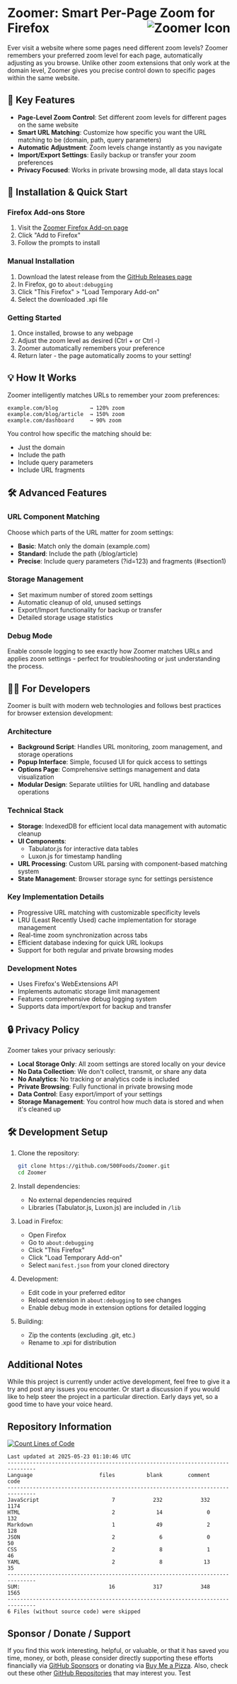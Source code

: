 # Zoomer: Smart Per-Page Zoom for Firefox <img src="icons/zoomer-48.png" align="right" alt="Zoomer Icon">

Ever visit a website where some pages need different zoom levels?
Zoomer remembers your preferred zoom level for each page, automatically adjusting as you browse.
Unlike other zoom extensions that only work at the domain level,
Zoomer gives you precise control down to specific pages within the same website.

## 🌟 Key Features

- **Page-Level Zoom Control**: Set different zoom levels for different pages on the same website
- **Smart URL Matching**: Customize how specific you want the URL matching to be (domain, path, query parameters)
- **Automatic Adjustment**: Zoom levels change instantly as you navigate
- **Import/Export Settings**: Easily backup or transfer your zoom preferences
- **Privacy Focused**: Works in private browsing mode, all data stays local

## 🚀 Installation & Quick Start

### Firefox Add-ons Store

1. Visit the [Zoomer Firefox Add-on page](https://addons.mozilla.org/firefox/addon/zoomer/)
2. Click "Add to Firefox"
3. Follow the prompts to install

### Manual Installation

1. Download the latest release from the [GitHub Releases page](https://github.com/500Foods/Zoomer/releases)
2. In Firefox, go to `about:debugging`
3. Click "This Firefox" > "Load Temporary Add-on"
4. Select the downloaded .xpi file

### Getting Started

1. Once installed, browse to any webpage
2. Adjust the zoom level as desired (Ctrl + or Ctrl -)
3. Zoomer automatically remembers your preference
4. Return later - the page automatically zooms to your setting!

## 💡 How It Works

Zoomer intelligently matches URLs to remember your zoom preferences:

``` list
example.com/blog          → 120% zoom
example.com/blog/article  → 150% zoom
example.com/dashboard     → 90% zoom
```

You control how specific the matching should be:

- Just the domain
- Include the path
- Include query parameters
- Include URL fragments

## 🛠️ Advanced Features

### URL Component Matching

Choose which parts of the URL matter for zoom settings:

- **Basic**: Match only the domain (example.com)
- **Standard**: Include the path (/blog/article)
- **Precise**: Include query parameters (?id=123) and fragments (#section1)

### Storage Management

- Set maximum number of stored zoom settings
- Automatic cleanup of old, unused settings
- Export/Import functionality for backup or transfer
- Detailed storage usage statistics

### Debug Mode

Enable console logging to see exactly how Zoomer matches URLs and applies zoom settings - perfect for troubleshooting or just understanding the process.

## 👩‍💻 For Developers

Zoomer is built with modern web technologies and follows best practices for browser extension development:

### Architecture

- **Background Script**: Handles URL monitoring, zoom management, and storage operations
- **Popup Interface**: Simple, focused UI for quick access to settings
- **Options Page**: Comprehensive settings management and data visualization
- **Modular Design**: Separate utilities for URL handling and database operations

### Technical Stack

- **Storage**: IndexedDB for efficient local data management with automatic cleanup
- **UI Components**:
  - Tabulator.js for interactive data tables
  - Luxon.js for timestamp handling
- **URL Processing**: Custom URL parsing with component-based matching system
- **State Management**: Browser storage sync for settings persistence

### Key Implementation Details

- Progressive URL matching with customizable specificity levels
- LRU (Least Recently Used) cache implementation for storage management
- Real-time zoom synchronization across tabs
- Efficient database indexing for quick URL lookups
- Support for both regular and private browsing modes

### Development Notes

- Uses Firefox's WebExtensions API
- Implements automatic storage limit management
- Features comprehensive debug logging system
- Supports data import/export for backup and transfer

## 🔒 Privacy Policy

Zoomer takes your privacy seriously:

- **Local Storage Only**: All zoom settings are stored locally on your device
- **No Data Collection**: We don't collect, transmit, or share any data
- **No Analytics**: No tracking or analytics code is included
- **Private Browsing**: Fully functional in private browsing mode
- **Data Control**: Easy export/import of your settings
- **Storage Management**: You control how much data is stored and when it's cleaned up

## 🛠️ Development Setup

1. Clone the repository:

   ```bash
   git clone https://github.com/500Foods/Zoomer.git
   cd Zoomer
   ```

2. Install dependencies:
   - No external dependencies required
   - Libraries (Tabulator.js, Luxon.js) are included in `/lib`

3. Load in Firefox:
   - Open Firefox
   - Go to `about:debugging`
   - Click "This Firefox"
   - Click "Load Temporary Add-on"
   - Select `manifest.json` from your cloned directory

4. Development:
   - Edit code in your preferred editor
   - Reload extension in `about:debugging` to see changes
   - Enable debug mode in extension options for detailed logging

5. Building:
   - Zip the contents (excluding .git, etc.)
   - Rename to .xpi for distribution

## Additional Notes

While this project is currently under active development, feel free to give it a try and post any issues you encounter.  Or start a discussion if you would like to help steer the project in a particular direction.  Early days yet, so a good time to have your voice heard.

## Repository Information

[![Count Lines of Code](https://github.com/500Foods/Zoomer/actions/workflows/main.yml/badge.svg)](https://github.com/500Foods/Zoomer/actions/workflows/main.yml)
<!--CLOC-START -->
```
Last updated at 2025-05-23 01:10:46 UTC
-------------------------------------------------------------------------------
Language                     files          blank        comment           code
-------------------------------------------------------------------------------
JavaScript                       7            232            332           1174
HTML                             2             14              0            132
Markdown                         1             49              2            128
JSON                             2              6              0             50
CSS                              2              8              1             46
YAML                             2              8             13             35
-------------------------------------------------------------------------------
SUM:                            16            317            348           1565
-------------------------------------------------------------------------------
6 Files (without source code) were skipped
```
<!--CLOC-END-->

## Sponsor / Donate / Support

If you find this work interesting, helpful, or valuable, or that it has saved you time, money, or both, please consider directly supporting these efforts financially via [GitHub Sponsors](https://github.com/sponsors/500Foods) or donating via [Buy Me a Pizza](https://www.buymeacoffee.com/andrewsimard500). Also, check out these other [GitHub Repositories](https://github.com/500Foods?tab=repositories&q=&sort=stargazers) that may interest you.
Test
